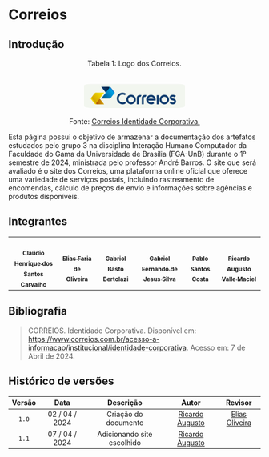 # Correios

## Introdução

<div style="text-align: center">
<p> Tabela 1: Logo dos Correios. </p>
</div>

<center><br><img style="border: 1px solid white; border-radius: 10%" src="assets/correios-logo.png" width = 40%></center>

<div style="text-align: center">
<p> Fonte: <a href="https://www.correios.com.br/acesso-a-informacao/institucional/identidade-corporativa">Correios Identidade Corporativa.</a> </p>
</div>

Esta página possui o objetivo de armazenar a documentação dos artefatos estudados pelo grupo 3 na disciplina Interação Humano Computador da Faculdade do Gama da Universidade de Brasília (FGA-UnB) durante o 1º semestre de 2024, ministrada pelo professor André Barros. O site que será avaliado é o site dos Correios, uma plataforma online oficial que oferece uma variedade de serviços postais, incluindo rastreamento de encomendas, cálculo de preços de envio e informações sobre agências e produtos disponíveis.


## Integrantes

<table>
  <tr>
    <td align="center"><a href="https://github.com/claudiohsc"><img style="border-radius: 60%;" src="https://github.com/claudiohsc.png" width="200px;" alt=""/><br /><sub><b>Claúdio Henrique dos Santos Carvalho</b></sub></a><br />
    <td align="center"><a href="https://github.com/EliasOliver21"><img style="border-radius: 60%;" src="https://github.com/EliasOliver21.png" width="200px;" alt=""/><br /><sub><b>Elias Faria de Oliveira</b></sub></a><br /><a href="Link git" title="Rocketseat"></a></td>
    <td align="center"><a href="https://github.com/Bertolazi"><img style="border-radius: 60%;" src="https://github.com/Bertolazi.png" width="200px;" alt=""/><br /><sub><b>Gabriel Basto Bertolazi</b></sub></a><br />
    <td align="center"><a href="https://github.com/MMcLovin"><img style="border-radius: 60%;" src="https://github.com/MMcLovin.png" width="200px;" alt=""/><br /><sub><b>Gabriel Fernando de Jesus Silva</b></sub></a><br /><a href="Link git" title="Rocketseat"></a></td>
    <td align="center"><a href="https://github.com/pabloheika"><img style="border-radius: 60%;" src="https://github.com/pabloheika.png" width="200px;" alt=""/><br /><sub><b>Pablo Santos Costa</b></sub></a><br />
    <td align="center"><a href="https://github.com/avmricardo"><img style="border-radius: 60%;" src="https://github.com/avmricardo.png" width="200px;" alt=""/><br /><sub><b>Ricardo Augusto Valle Maciel</b></sub></a><br />
  </tr>
</table>

## Bibliografia

> CORREIOS. Identidade Corporativa. Disponível em: <https://www.correios.com.br/acesso-a-informacao/institucional/identidade-corporativa>. Acesso em: 7 de Abril de 2024.

## Histórico de versões
| Versão | Data | Descrição | Autor | Revisor
| :-: | :-: | :-: | :-: | :-:
|`1.0`| 02 / 04 / 2024 | Criação do documento | [Ricardo Augusto](https://github.com/avmricardo) | [Elias Oliveira](https://github.com/EliasOliver21)
|`1.1`| 07 / 04 / 2024 | Adicionando site escolhido | [Ricardo Augusto](https://github.com/avmricardo) | 
